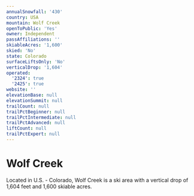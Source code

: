 ```yaml
---
annualSnowfall: '430'
country: USA
mountain: Wolf Creek
openToPublic: 'Yes'
owner: Independent
passAffiliations: ''
skiableAcres: '1,600'
skied: 'No'
state: Colorado
surfaceLiftsOnly: 'No'
verticalDrop: '1,604'
operated:
  '2324': true
  '2425': true
website: ''
elevationBase: null
elevationSummit: null
trailCount: null
trailPctBeginner: null
trailPctIntermediate: null
trailPctAdvanced: null
liftCount: null
trailPctExpert: null
---
```



# Wolf Creek

Located in U.S. - Colorado, Wolf Creek is a ski area with a vertical drop of 1,604 feet and 1,600 skiable acres.

